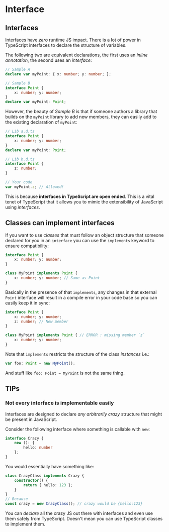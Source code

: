# Interface

## Interfaces

Interfaces have _zero_ runtime JS impact. There is a lot of power in TypeScript interfaces to declare the structure of variables.

The following two are equivalent declarations, the first uses an _inline annotation_, the second uses an _interface_:

```typescript
// Sample A
declare var myPoint: { x: number; y: number; };

// Sample B
interface Point {
    x: number; y: number;
}
declare var myPoint: Point;
```

However, the beauty of _Sample B_ is that if someone authors a library that builds on the `myPoint` library to add new members, they can easily add to the existing declaration of `myPoint`:

```typescript
// Lib a.d.ts
interface Point {
    x: number; y: number;
}
declare var myPoint: Point;

// Lib b.d.ts
interface Point {
    z: number;
}

// Your code
var myPoint.z; // Allowed!
```

This is because **interfaces in TypeScript are open ended**. This is a vital tenet of TypeScript that it allows you to mimic the extensibility of JavaScript using _interfaces_.

## Classes can implement interfaces

If you want to use _classes_ that must follow an object structure that someone declared for you in an `interface` you can use the `implements` keyword to ensure compatibility:

```typescript
interface Point {
    x: number; y: number;
}

class MyPoint implements Point {
    x: number; y: number; // Same as Point
}
```

Basically in the presence of that `implements`, any changes in that external `Point` interface will result in a compile error in your code base so you can easily keep it in sync:

```typescript
interface Point {
    x: number; y: number;
    z: number; // New member
}

class MyPoint implements Point { // ERROR : missing member `z`
    x: number; y: number;
}
```

Note that `implements` restricts the structure of the class _instances_ i.e.:

```typescript
var foo: Point = new MyPoint();
```

And stuff like `foo: Point = MyPoint` is not the same thing.

## TIPs

### Not every interface is implementable easily

Interfaces are designed to declare _any arbitrarily crazy_ structure that might be present in JavaScript.

Consider the following interface where something is callable with `new`:

```typescript
interface Crazy {
    new (): {
        hello: number
    };
}
```

You would essentially have something like:

```typescript
class CrazyClass implements Crazy {
    constructor() {
        return { hello: 123 };
    }
}
// Because
const crazy = new CrazyClass(); // crazy would be {hello:123}
```

You can _declare_ all the crazy JS out there with interfaces and even use them safely from TypeScript. Doesn't mean you can use TypeScript classes to implement them.

